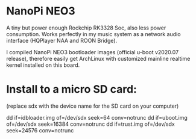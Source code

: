 # NanoPi NEO3

A tiny but power enough Rockchip RK3328 Soc, also less power consumption.
Works perfectly in my music system as a network audio interface (HQPlayer NAA and ROON Bridge).

I compiled NanoPi NEO3 bootloader images (official u-boot v2020.07 release), therefore easily get ArchLinux with customized mainline realtime kernel installed on this board.

# Install to a micro SD card:
(replace sdx with the device name for the SD card on your computer)

dd if=idbloader.img of=/dev/sdx seek=64 conv=notrunc
dd if=uboot.img of=/dev/sdx seek=16384 conv=notrunc
dd if=trust.img of=/dev/sdx seek=24576 conv=notrunc

